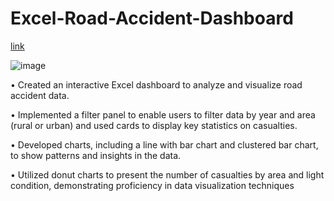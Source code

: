 # Excel-Road-Accident-Dashboard


[link](https://docs.google.com/spreadsheets/d/1ZZ-Lx3q-Np_Z_twfKSzV7OGIE2ETjz2W/edit?usp=share_link&ouid=106150056468055416136&rtpof=true&sd=true)





![image](https://user-images.githubusercontent.com/115613059/230178372-0355b3da-6927-422c-aa41-4193c4ca063c.png)










•	Created an interactive Excel dashboard to analyze and visualize road accident data.

•	Implemented a filter panel to enable users to filter data by year and area (rural or urban) and used cards to display key statistics on casualties.

•	Developed charts, including a line with bar chart and clustered bar chart, to show patterns and insights in the data.

•	Utilized donut charts to present the number of casualties by area and light condition, demonstrating proficiency in data visualization techniques
